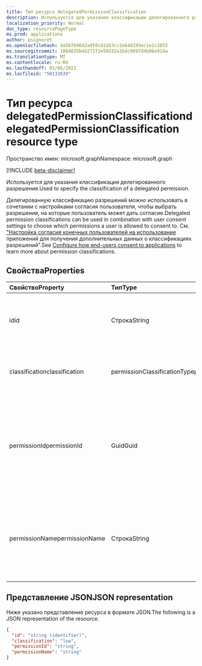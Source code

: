 ```yaml
---
title: Тип ресурса delegatedPermissionClassification
description: Используется для указания классификации делегированного разрешения.
localization_priority: Normal
doc_type: resourcePageType
ms.prod: applications
author: psignoret
ms.openlocfilehash: 4a567696d2adf0cd2a53cc2eb4d193ec1e1c2855
ms.sourcegitcommit: 1004835b44271f2e50332a1bdc9097d4b06a914a
ms.translationtype: MT
ms.contentlocale: ru-RU
ms.lasthandoff: 02/06/2021
ms.locfileid: "50133639"
---
```

# <a name="delegatedpermissionclassification-resource-type"></a><span data-ttu-id="9e382-103">Тип ресурса delegatedPermissionClassification</span><span class="sxs-lookup"><span data-stu-id="9e382-103">delegatedPermissionClassification resource type</span></span>

<span data-ttu-id="9e382-104">Пространство имен: microsoft.graph</span><span class="sxs-lookup"><span data-stu-id="9e382-104">Namespace: microsoft.graph</span></span>

[!INCLUDE [beta-disclaimer](../../includes/beta-disclaimer.md)]

<span data-ttu-id="9e382-105">Используется для указания классификации делегированного разрешения.</span><span class="sxs-lookup"><span data-stu-id="9e382-105">Used to specify the classification of a delegated permission.</span></span>

<span data-ttu-id="9e382-106">Делегированную классификацию разрешений можно использовать в сочетании с настройками согласия пользователя, чтобы выбрать разрешения, на которые пользователь может дать согласие.</span><span class="sxs-lookup"><span data-stu-id="9e382-106">Delegated permission classifications can be used in combination with user consent settings to choose which permissions a user is allowed to consent to.</span></span> <span data-ttu-id="9e382-107">См. ["Настройка согласия конечных пользователей на использование](/azure/active-directory/manage-apps/configure-user-consent) приложений для получения дополнительных данных о классификациях разрешений".</span><span class="sxs-lookup"><span data-stu-id="9e382-107">See [Configure how end-users consent to applications](/azure/active-directory/manage-apps/configure-user-consent) to learn more about permission classifications.</span></span>

## <a name="properties"></a><span data-ttu-id="9e382-108">Свойства</span><span class="sxs-lookup"><span data-stu-id="9e382-108">Properties</span></span>

| <span data-ttu-id="9e382-109">Свойство</span><span class="sxs-lookup"><span data-stu-id="9e382-109">Property</span></span> | <span data-ttu-id="9e382-110">Тип</span><span class="sxs-lookup"><span data-stu-id="9e382-110">Type</span></span> | <span data-ttu-id="9e382-111">Описание</span><span class="sxs-lookup"><span data-stu-id="9e382-111">Description</span></span> |
|:---------------|:--------|:----------|
| <span data-ttu-id="9e382-112">id</span><span class="sxs-lookup"><span data-stu-id="9e382-112">id</span></span> | <span data-ttu-id="9e382-113">Строка</span><span class="sxs-lookup"><span data-stu-id="9e382-113">String</span></span> | <span data-ttu-id="9e382-114">Уникальный идентификатор ключа **delegatedPermissionClassification.**</span><span class="sxs-lookup"><span data-stu-id="9e382-114">A unique identifier for the **delegatedPermissionClassification** Key.</span></span> <span data-ttu-id="9e382-115">Значение null не допускается.</span><span class="sxs-lookup"><span data-stu-id="9e382-115">Not nullable.</span></span> <span data-ttu-id="9e382-116">Только для чтения.</span><span class="sxs-lookup"><span data-stu-id="9e382-116">Read-only.</span></span> |
| <span data-ttu-id="9e382-117">classification</span><span class="sxs-lookup"><span data-stu-id="9e382-117">classification</span></span> | <span data-ttu-id="9e382-118">permissionClassificationType</span><span class="sxs-lookup"><span data-stu-id="9e382-118">permissionClassificationType</span></span> | <span data-ttu-id="9e382-119">Заданный значение классификации.</span><span class="sxs-lookup"><span data-stu-id="9e382-119">The classification value being given.</span></span> <span data-ttu-id="9e382-120">Возможное значение: `low` .</span><span class="sxs-lookup"><span data-stu-id="9e382-120">Possible value: `low`.</span></span> <span data-ttu-id="9e382-121">Не поддерживает `$filter`.</span><span class="sxs-lookup"><span data-stu-id="9e382-121">Does not support `$filter`.</span></span> |
| <span data-ttu-id="9e382-122">permissionId</span><span class="sxs-lookup"><span data-stu-id="9e382-122">permissionId</span></span> | <span data-ttu-id="9e382-123">Guid</span><span class="sxs-lookup"><span data-stu-id="9e382-123">Guid</span></span> | <span data-ttu-id="9e382-124">Уникальный идентификатор **(идентификатор)** делегированного разрешения, перечисленного в коллекции **publishedPermissionScopes** [servicePrincipal.](servicePrincipal.md)</span><span class="sxs-lookup"><span data-stu-id="9e382-124">The unique identifier (**id**) for the delegated permission listed in the **publishedPermissionScopes** collection of the [servicePrincipal](servicePrincipal.md).</span></span> <span data-ttu-id="9e382-125">Требуется при создании.</span><span class="sxs-lookup"><span data-stu-id="9e382-125">Required on create.</span></span> <span data-ttu-id="9e382-126">Не поддерживает `$filter`.</span><span class="sxs-lookup"><span data-stu-id="9e382-126">Does not support `$filter`.</span></span> |
| <span data-ttu-id="9e382-127">permissionName</span><span class="sxs-lookup"><span data-stu-id="9e382-127">permissionName</span></span> | <span data-ttu-id="9e382-128">Строка</span><span class="sxs-lookup"><span data-stu-id="9e382-128">String</span></span> | <span data-ttu-id="9e382-129">Значение утверждения **(значение)** для делегированного разрешения, перечисленного в коллекции **publishedPermissionScopes** [servicePrincipal.](servicePrincipal.md)</span><span class="sxs-lookup"><span data-stu-id="9e382-129">The claim value (**value**) for the delegated permission listed in the **publishedPermissionScopes** collection of the [servicePrincipal](servicePrincipal.md).</span></span> <span data-ttu-id="9e382-130">Не поддерживает `$filter`.</span><span class="sxs-lookup"><span data-stu-id="9e382-130">Does not support `$filter`.</span></span> |

## <a name="json-representation"></a><span data-ttu-id="9e382-131">Представление JSON</span><span class="sxs-lookup"><span data-stu-id="9e382-131">JSON representation</span></span>

<span data-ttu-id="9e382-132">Ниже указано представление ресурса в формате JSON.</span><span class="sxs-lookup"><span data-stu-id="9e382-132">The following is a JSON representation of the resource.</span></span>

<!-- {
  "blockType": "resource",
  "optionalProperties": [

  ],
  "@odata.type": "microsoft.graph.delegatedPermissionClassification"
}-->

```json
{
  "id": "string (identifier)",
  "classification": "low",
  "permissionId": "string",
  "permissionName": "string"
}
```

